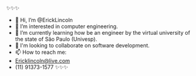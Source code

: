 ✨✨✨
- 👋 Hi, I’m @ErickLincoln
- 👀 I’m interested in computer engineering.
- 🌱 I’m currently learning how be an engineer by the virtual university of the state of São Paulo (Univesp).
- 💞️ I'm looking to collaborate on software development.
- 📫 How to reach me: 
- Ericklincoln@live.com
- (11) 91373-1577
✨✨✨
